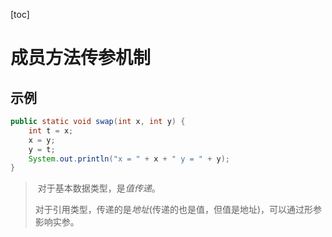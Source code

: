 [toc]

# 成员方法传参机制

## 示例

```java
public static void swap(int x, int y) {
	int t = x;
	x = y;
	y = t;
	System.out.println("x = " + x + " y = " + y);
}
```

> ​	对于基本数据类型，是*值传递*。
>
> ​	对于引用类型，传递的是*地址*(传递的也是值，但值是地址)，可以通过形参影响实参。
